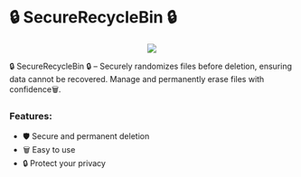 # 🔒 **SecureRecycleBin** 🔒

<p align="center">
  <img src="https://github.com/user-attachments/assets/b57b59fd-0765-452c-bc9d-48b5f3fc9f90" />
</p>

🔒 SecureRecycleBin 🔒 – Securely randomizes files before deletion, ensuring data cannot be recovered. Manage and permanently erase files with confidence🗑️.

### Features:
- 🛡️ Secure and permanent deletion
- 🗑️ Easy to use
- 🔒 Protect your privacy
